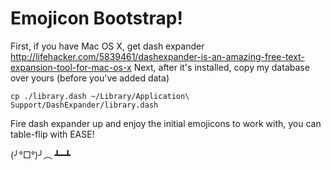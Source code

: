 # Emojicon Bootstrap!

First, if you have Mac OS X, get dash expander
http://lifehacker.com/5839461/dashexpander-is-an-amazing-free-text-expansion-tool-for-mac-os-x
Next, after it's installed, copy my database over yours (before you've
added data)

    cp ./library.dash ~/Library/Application\ Support/DashExpander/library.dash

Fire dash expander up and enjoy the initial emojicons to work with,
you can table-flip with EASE!

(╯°□°)╯︵ ┻━┻
